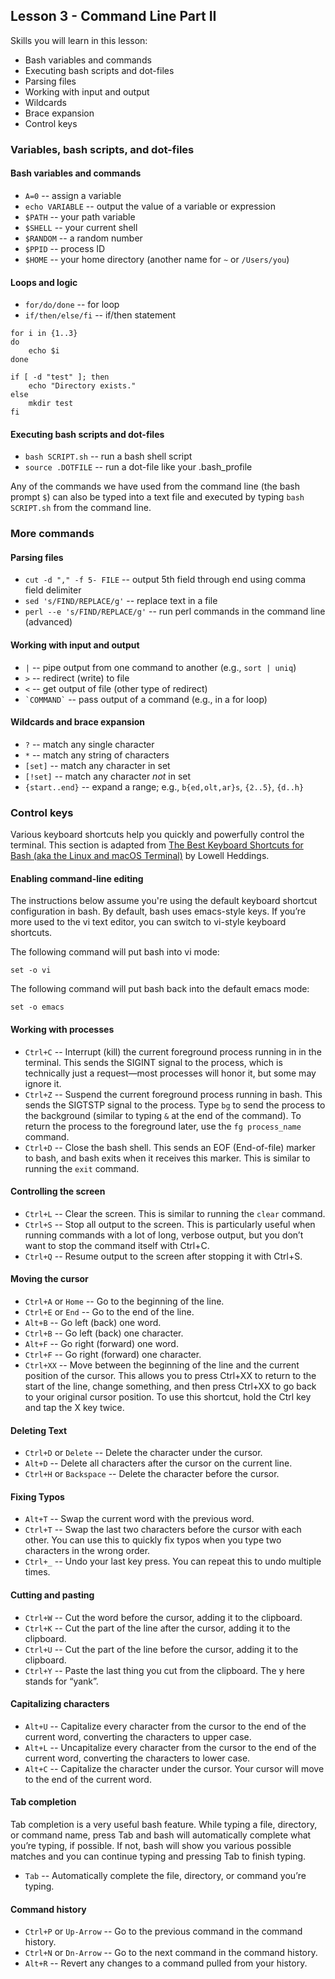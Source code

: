 ## Lesson 3 - Command Line Part II

Skills you will learn in this lesson:

* Bash variables and commands
* Executing bash scripts and dot-files
* Parsing files
* Working with input and output
* Wildcards
* Brace expansion
* Control keys
 
### Variables, bash scripts, and dot-files

#### Bash variables and commands

* `A=0` -- assign a variable
* `echo VARIABLE` -- output the value of a variable or expression
* `$PATH` -- your path variable
* `$SHELL` -- your current shell
* `$RANDOM` -- a random number
* `$PPID` -- process ID
* `$HOME` -- your home directory (another name for `~` or `/Users/you`)

#### Loops and logic

* `for/do/done` -- for loop
* `if/then/else/fi` -- if/then statement

```
for i in {1..3}
do
    echo $i
done

if [ -d "test" ]; then
    echo "Directory exists."
else 
    mkdir test
fi
```

#### Executing bash scripts and dot-files

* `bash SCRIPT.sh` -- run a bash shell script
* `source .DOTFILE` -- run a dot-file like your .bash_profile

Any of the commands we have used from the command line (the bash prompt `$`) can also be typed into a text file and executed by typing `bash SCRIPT.sh` from the command line.

### More commands

#### Parsing files

* `cut -d "," -f 5- FILE` -- output 5th field through end using comma field delimiter
* `sed 's/FIND/REPLACE/g'` -- replace text in a file
* `perl --e 's/FIND/REPLACE/g'` -- run perl commands in the command line (advanced)

#### Working with input and output

* `|` -- pipe output from one command to another (e.g., `sort | uniq`)
* `>` -- redirect (write) to file
* `<` -- get output of file (other type of redirect)
* `` `COMMAND` `` -- pass output of a command (e.g., in a for loop)

#### Wildcards and brace expansion

* `?` -- match any single character
* `*` -- match any string of characters
* `[set]` -- match any character in set
* `[!set]` -- match any character *not* in set
* `{start..end}` -- expand a range; e.g., `b{ed,olt,ar}s`, `{2..5}`, `{d..h}`

### Control keys

Various keyboard shortcuts help you quickly and powerfully control the terminal. This section is adapted from [The Best Keyboard Shortcuts for Bash (aka the Linux and macOS Terminal)](https://www.howtogeek.com/howto/ubuntu/keyboard-shortcuts-for-bash-command-shell-for-ubuntu-debian-suse-redhat-linux-etc/) by Lowell Heddings.

#### Enabling command-line editing

The instructions below assume you're using the default keyboard shortcut configuration in bash. By default, bash uses emacs-style keys. If you’re more used to the vi text editor, you can switch to vi-style keyboard shortcuts.

The following command will put bash into vi mode:

```
set -o vi
```

The following command will put bash back into the default emacs mode:

```
set -o emacs
```

#### Working with processes

* `Ctrl+C` -- Interrupt (kill) the current foreground process running in in the terminal. This sends the SIGINT signal to the process, which is technically just a request—most processes will honor it, but some may ignore it.
* `Ctrl+Z` -- Suspend the current foreground process running in bash. This sends the SIGTSTP signal to the process. Type `bg` to send the process to the background (similar to typing `&` at the end of the command). To return the process to the foreground later, use the `fg process_name` command.
* `Ctrl+D` -- Close the bash shell. This sends an EOF (End-of-file) marker to bash, and bash exits when it receives this marker. This is similar to running the `exit` command.

#### Controlling the screen

* `Ctrl+L` -- Clear the screen. This is similar to running the `clear` command.
* `Ctrl+S` -- Stop all output to the screen. This is particularly useful when running commands with a lot of long, verbose output, but you don’t want to stop the command itself with Ctrl+C.
* `Ctrl+Q` -- Resume output to the screen after stopping it with Ctrl+S.

#### Moving the cursor

* `Ctrl+A` or `Home` -- Go to the beginning of the line.
* `Ctrl+E` or `End` -- Go to the end of the line.
* `Alt+B` -- Go left (back) one word.
* `Ctrl+B` -- Go left (back) one character.
* `Alt+F` -- Go right (forward) one word.
* `Ctrl+F` -- Go right (forward) one character.
* `Ctrl+XX` -- Move between the beginning of the line and the current position of the cursor. This allows you to press Ctrl+XX to return to the start of the line, change something, and then press Ctrl+XX to go back to your original cursor position. To use this shortcut, hold the Ctrl key and tap the X key twice.

#### Deleting Text

* `Ctrl+D` or `Delete` -- Delete the character under the cursor.
* `Alt+D` -- Delete all characters after the cursor on the current line.
* `Ctrl+H` or `Backspace` -- Delete the character before the cursor.

#### Fixing Typos

* `Alt+T` -- Swap the current word with the previous word.
* `Ctrl+T` -- Swap the last two characters before the cursor with each other. You can use this to quickly fix typos when you type two characters in the wrong order.
* `Ctrl+_` -- Undo your last key press. You can repeat this to undo multiple times.

#### Cutting and pasting

* `Ctrl+W` -- Cut the word before the cursor, adding it to the clipboard.
* `Ctrl+K` -- Cut the part of the line after the cursor, adding it to the clipboard.
* `Ctrl+U` -- Cut the part of the line before the cursor, adding it to the clipboard.
* `Ctrl+Y` -- Paste the last thing you cut from the clipboard. The y here stands for “yank”.

#### Capitalizing characters

* `Alt+U` -- Capitalize every character from the cursor to the end of the current word, converting the characters to upper case.
* `Alt+L` -- Uncapitalize every character from the cursor to the end of the current word, converting the characters to lower case.
* `Alt+C` -- Capitalize the character under the cursor. Your cursor will move to the end of the current word.

#### Tab completion

Tab completion is a very useful bash feature. While typing a file, directory, or command name, press Tab and bash will automatically complete what you’re typing, if possible. If not, bash will show you various possible matches and you can continue typing and pressing Tab to finish typing.

* `Tab` -- Automatically complete the file, directory, or command you’re typing.

#### Command history

* `Ctrl+P` or `Up-Arrow` -- Go to the previous command in the command history.
* `Ctrl+N` or `Dn-Arrow` -- Go to the next command in the command history.
* `Alt+R` -- Revert any changes to a command pulled from your history.
